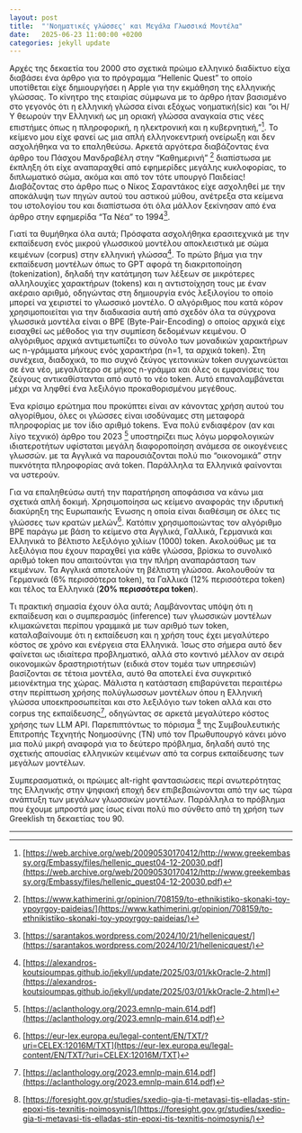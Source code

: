 ```yaml
---
layout: post
title:  "'Νοηματικές γλώσσες' και Μεγάλα Γλωσσικά Μοντέλα"
date:   2025-06-23 11:00:00 +0200
categories: jekyll update
---
```



Αρχές της δεκαετία του 2000 στο σχετικά πρώιμο ελληνικό διαδίκτυο είχα διαβάσει ένα άρθρο για το πρόγραμμα “Hellenic Quest” το οποίο υποτίθεται είχε δημιουργήσει η Apple για την εκμάθηση της ελληνικής γλώσσας. Το κίνητρο της εταιρίας σύμφωνα με το άρθρο ήταν βασισμένο στο γεγονός ότι η ελληνική γλώσσα είναι εξόχως νοηματική(sic) και  “οι Η/Υ θεωρούν την Ελληνική ως μη οριακή γλώσσα αναγκαία στις νέες επιστήμες όπως η πληροφορική, η ηλεκτρονική και η κυβερνητική,”[^1]. Το κείμενο μου είχε φανεί ως μια απλή ελληνοκεντρική ονείρωξη και δεν ασχολήθηκα να το επαληθεύσω. Αρκετά αργότερα διαβάζοντας ένα άρθρο του Πάσχου Μανδραβέλη στην “Καθημερινή” [^2] διαπίστωσα με έκπληξη ότι είχε αναπαραχθεί από εφημερίδες μεγάλης κυκλοφορίας, το διπλωματικό σώμα, ακόμα και από τον τότε υπουργό Παιδείας! Διαβάζοντας στο άρθρο πως ο Νίκος Σαραντάκος είχε ασχοληθεί με την αποκάλυψη των πηγών αυτού του αστικού μύθου, ανέτρεξα στα κείμενα του ιστολογίου του και διαπίστωσα ότι όλα μάλλον ξεκίνησαν από ένα άρθρο στην εφημερίδα “Τα Νέα” το 1994[^3].

Γιατί τα θυμήθηκα όλα αυτά; Πρόσφατα ασχολήθηκα ερασιτεχνικά με την εκπαίδευση ενός μικρού γλωσσικού μοντέλου αποκλειστικά με σώμα κειμένων (corpus) στην ελληνική γλώσσα[^4]. Το πρώτο βήμα για την εκπαίδευση μοντέλων όπως το GPT αφορά τη διακριτοποίηση (tokenization), δηλαδή την κατάτμηση των λέξεων σε μικρότερες αλληλουχίες χαρακτήρων (tokens) και η αντιστοίχηση τους με έναν ακέραιο αριθμό, οδηγώντας στη δημιουργία ενός λεξιλογίου το οποίο μπορεί να χειριστεί το γλωσσικό μοντέλο. Ο αλγόριθμος που κατά κόρον χρησιμοποιείται για την διαδικασία αυτή από σχεδόν όλα τα σύγχρονα γλωσσικά μοντέλα είναι ο BPE (Byte-Pair-Encoding) ο οποίος αρχικά είχε εισαχθεί ως μέθοδος για την συμπίεση δεδομένων κειμένου. Ο αλγόριθμος αρχικά αντιμετωπίζει το σύνολο των μοναδικών χαρακτήρων ως n-γράμματα μήκους ενός χαρακτήρα (n=1, τα αρχικά token). Στη συνέχεια, διαδοχικά, το πιο συχνό ζεύγος γειτονικών token συγχωνεύεται σε ένα νέο, μεγαλύτερο σε μήκος n-γράμμα και όλες οι εμφανίσεις του ζεύγους αντικαθίστανται από αυτό το νέο token. Αυτό επαναλαμβάνεται μέχρι να ληφθεί ένα λεξιλόγιο προκαθορισμένου μεγέθους.

Ένα κρίσιμο ερώτημα που προκύπτει είναι αν κάνοντας χρήση αυτού του αλγορίθμου, όλες οι γλώσσες είναι ισοδύναμες στη μεταφορά πληροφορίας με τον ίδιο αριθμό tokens. Ένα πολύ ενδιαφέρον (αν και λίγο τεχνικό) άρθρο του 2023 [^5] υποστηρίζει πως λόγω μορφολογικών ιδιατεροτήτων υφίσταται μεγάλη διαφοροποίηση ανάμεσα σε οικογένειες γλωσσών. με τα Αγγλικά να παρουσιάζονται πολύ πιο “οικονομικά” στην πυκνότητα πληροφορίας ανά token. Παράλληλα τα Ελληνικά φαίνονται να υστερούν.

Για να επαληθεύσω αυτή την παρατήρηση αποφάσισα να κάνω μια σχετικά απλή δοκιμή. Χρησιμοποίησα ως κείμενο αναφοράς την ιδρυτική διακύρηξη της Ευρωπαικής Ένωσης η οποία είναι διαθέσιμη σε όλες τις γλώσσες των κρατών μελών[^6]. Κατόπιν χρησιμοποιώντας τον αλγόριθμο BPE παράγω με βάση το κείμενο στα Αγγλικά, Γαλλικά, Γερμανικά και Ελληνικά το βέλτιστο λεξιλόγιο χιλίων (1000) token. Ακολούθως με τα λεξιλόγια που έχουν παραχθεί για κάθε γλώσσα, βρίσκω το συνολικό αριθμό token που απαιτούνται για την πλήρη αναπαράσταση των κειμένων. Τα Αγγλικά αποτελούν τη βέλτιστη γλώσσα. Ακολουθούν τα Γερμανικά (6% περισσότερα token), τα Γαλλικά (12% περισσότερα token) και τέλος τα Ελληνικά (**20% περισσότερα token**).

Τι πρακτική σημασία έχουν όλα αυτά; Λαμβάνοντας υπόψη ότι η εκπαίδευση και ο συμπερασμός (inference) των γλωσσικών μοντέλων κλιμακώνεται περίπου γραμμικά με των αριθμό των token, καταλαβαίνουμε ότι η εκπαίδευση και η χρήση τους έχει μεγαλύτερο κόστος σε χρόνο και ενέργεια στα Ελληνικά. Ίσως στο σήμερα αυτό δεν φαίνεται ως ιδιαίτερα προβληματικό, αλλά στο κοντινό μέλλον αν σειρά οικονομικών δραστηριοτήτων (ειδικά στον τομέα των υπηρεσιών) βασίζονται σε τέτοια μοντέλα, αυτό θα αποτελεί ένα συγκριτικό μειονέκτημα της χώρας. Μάλιστα η κατάσταση επιβαρύνεται περαιτέρω στην περίπτωση χρήσης πολύγλωσσων μοντέλων όπου η Ελληνική γλώσσα υποεκπροσωπείται και στο λεξιλόγιο των token αλλά και στο corpus της εκπαίδευσης[^5], οδηγώντας σε αρκετά μεγαλύτερο κόστος χρήσης των LLM API. Παρεπιπτόντως το πόρισμα [^7] της Συμβουλευτικής Επιτροπής Τεχνητής Νοημοσύνης (TN) υπό τον Πρωθυπουργό κάνει μόνο μια πολύ μικρή αναφορά για το δεύτερο πρόβλημα, δηλαδή αυτό της σχετικής απουσίας ελληνικών κειμένων από τα corpus εκπαίδευσης των μεγάλων μοντέλων.

Συμπερασματικά, οι πρώιμες alt-right φαντασιώσεις περί ανωτερότητας της Ελληνικής στην ψηφιακή εποχή δεν επιβεβαιώνονται από την ως τώρα ανάπτυξη των μεγάλων γλωσσικών μοντέλων. Παράλληλα το πρόβλημα που έχουμε μπροστά μας ίσως είναι πολύ πιο σύνθετο από τη χρήση των Greeklish τη δεκαετίας του 90.


---


[^1]: [https://web.archive.org/web/20090530170412/http://www.greekembassy.org/Embassy/files/hellenic_quest04-12-20030.pdf](https://web.archive.org/web/20090530170412/http://www.greekembassy.org/Embassy/files/hellenic_quest04-12-20030.pdf)

[^2]: [https://www.kathimerini.gr/opinion/708159/to-ethnikistiko-skonaki-toy-ypoyrgoy-paideias/](https://www.kathimerini.gr/opinion/708159/to-ethnikistiko-skonaki-toy-ypoyrgoy-paideias/)

[^3]: [https://sarantakos.wordpress.com/2024/10/21/hellenicquest/](https://sarantakos.wordpress.com/2024/10/21/hellenicquest/)

[^4]: [https://alexandros-koutsioumpas.github.io/jekyll/update/2025/03/01/kkOracle-2.html](https://alexandros-koutsioumpas.github.io/jekyll/update/2025/03/01/kkOracle-2.html)

[^5]: [https://aclanthology.org/2023.emnlp-main.614.pdf](https://aclanthology.org/2023.emnlp-main.614.pdf)

[^6]: [https://eur-lex.europa.eu/legal-content/EN/TXT/?uri=CELEX:12016M/TXT](https://eur-lex.europa.eu/legal-content/EN/TXT/?uri=CELEX:12016M/TXT)

[^7]: [https://foresight.gov.gr/studies/sxedio-gia-ti-metavasi-tis-elladas-stin-epoxi-tis-texnitis-noimosynis/](https://foresight.gov.gr/studies/sxedio-gia-ti-metavasi-tis-elladas-stin-epoxi-tis-texnitis-noimosynis/)
